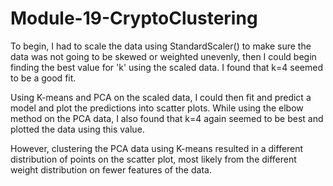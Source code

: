 # Module-19-CryptoClustering

To begin, I had to scale the data using StandardScaler() to make sure the data was not going to be skewed or weighted unevenly, then I could begin finding the best value for 'k' using the scaled data. I found that k=4 seemed to be a good fit.

Using K-means and PCA on the scaled data, I could then fit and predict a model and plot the predictions into scatter plots. While using the elbow method on the PCA data, I also found that k=4 again seemed to be best and plotted the data using this value.

However, clustering the PCA data using K-means resulted in a different distribution of points on the scatter plot, most likely from the different weight distribution on fewer features of the data.